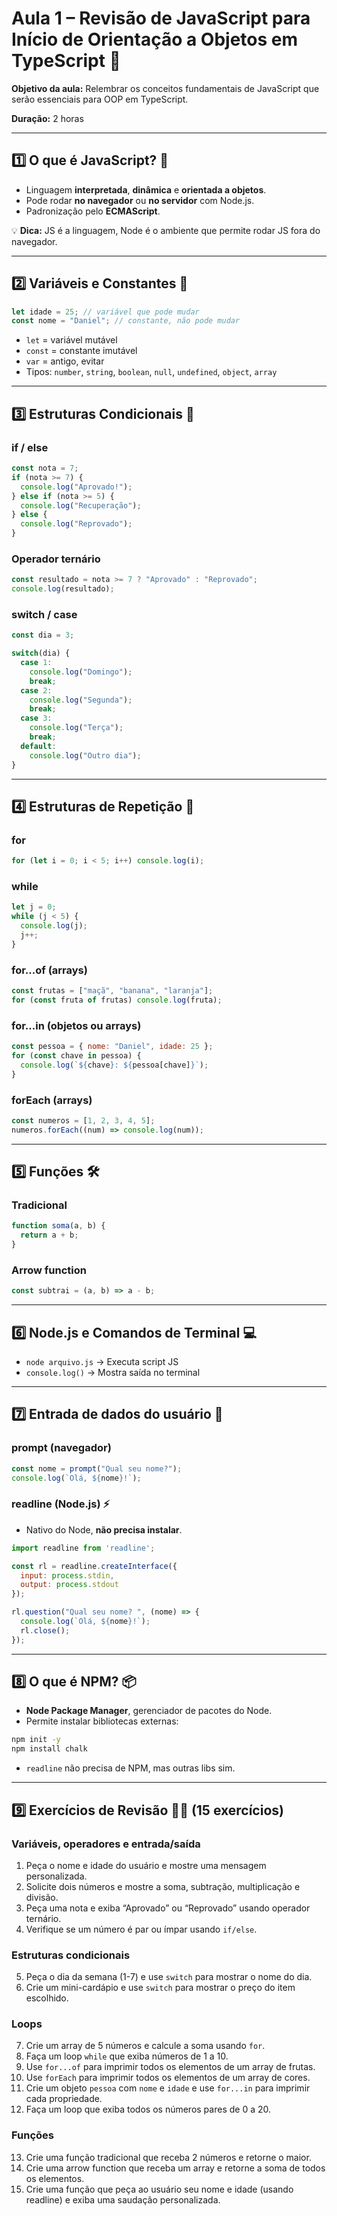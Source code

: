 # Aula 1 – Revisão de JavaScript para Início de Orientação a Objetos em TypeScript 🚀

**Objetivo da aula:**
Relembrar os conceitos fundamentais de JavaScript que serão essenciais para OOP em TypeScript.

**Duração:** 2 horas

---

## 1️⃣ O que é JavaScript? 📝

* Linguagem **interpretada**, **dinâmica** e **orientada a objetos**.
* Pode rodar **no navegador** ou **no servidor** com Node.js.
* Padronização pelo **ECMAScript**.

💡 **Dica:** JS é a linguagem, Node é o ambiente que permite rodar JS fora do navegador.

---

## 2️⃣ Variáveis e Constantes 💾

```javascript
let idade = 25; // variável que pode mudar
const nome = "Daniel"; // constante, não pode mudar
```

* `let` = variável mutável
* `const` = constante imutável
* `var` = antigo, evitar
* Tipos: `number`, `string`, `boolean`, `null`, `undefined`, `object`, `array`

---

## 3️⃣ Estruturas Condicionais 🔀

### if / else

```javascript
const nota = 7;
if (nota >= 7) {
  console.log("Aprovado!");
} else if (nota >= 5) {
  console.log("Recuperação");
} else {
  console.log("Reprovado");
}
```

### Operador ternário

```javascript
const resultado = nota >= 7 ? "Aprovado" : "Reprovado";
console.log(resultado);
```

### switch / case

```javascript
const dia = 3;

switch(dia) {
  case 1:
    console.log("Domingo");
    break;
  case 2:
    console.log("Segunda");
    break;
  case 3:
    console.log("Terça");
    break;
  default:
    console.log("Outro dia");
}
```

---

## 4️⃣ Estruturas de Repetição 🔄

### for

```javascript
for (let i = 0; i < 5; i++) console.log(i);
```

### while

```javascript
let j = 0;
while (j < 5) {
  console.log(j);
  j++;
}
```

### for...of (arrays)

```javascript
const frutas = ["maçã", "banana", "laranja"];
for (const fruta of frutas) console.log(fruta);
```

### for...in (objetos ou arrays)

```javascript
const pessoa = { nome: "Daniel", idade: 25 };
for (const chave in pessoa) {
  console.log(`${chave}: ${pessoa[chave]}`);
}
```

### forEach (arrays)

```javascript
const numeros = [1, 2, 3, 4, 5];
numeros.forEach((num) => console.log(num));
```

---

## 5️⃣ Funções 🛠️

### Tradicional

```javascript
function soma(a, b) {
  return a + b;
}
```

### Arrow function

```javascript
const subtrai = (a, b) => a - b;
```

---

## 6️⃣ Node.js e Comandos de Terminal 💻

* `node arquivo.js` → Executa script JS
* `console.log()` → Mostra saída no terminal

---

## 7️⃣ Entrada de dados do usuário 📝

### prompt (navegador)

```javascript
const nome = prompt("Qual seu nome?");
console.log(`Olá, ${nome}!`);
```

### readline (Node.js) ⚡

* Nativo do Node, **não precisa instalar**.

```javascript
import readline from 'readline';

const rl = readline.createInterface({
  input: process.stdin,
  output: process.stdout
});

rl.question("Qual seu nome? ", (nome) => {
  console.log(`Olá, ${nome}!`);
  rl.close();
});
```

---

## 8️⃣ O que é NPM? 📦

* **Node Package Manager**, gerenciador de pacotes do Node.
* Permite instalar bibliotecas externas:

```bash
npm init -y
npm install chalk
```

* `readline` não precisa de NPM, mas outras libs sim.

---

## 9️⃣ Exercícios de Revisão 🏋️‍♂️ (15 exercícios)

### Variáveis, operadores e entrada/saída

1. Peça o nome e idade do usuário e mostre uma mensagem personalizada.
2. Solicite dois números e mostre a soma, subtração, multiplicação e divisão.
3. Peça uma nota e exiba “Aprovado” ou “Reprovado” usando operador ternário.
4. Verifique se um número é par ou ímpar usando `if/else`.

### Estruturas condicionais

5. Peça o dia da semana (1-7) e use `switch` para mostrar o nome do dia.
6. Crie um mini-cardápio e use `switch` para mostrar o preço do item escolhido.

### Loops

7. Crie um array de 5 números e calcule a soma usando `for`.
8. Faça um loop `while` que exiba números de 1 a 10.
9. Use `for...of` para imprimir todos os elementos de um array de frutas.
10. Use `forEach` para imprimir todos os elementos de um array de cores.
11. Crie um objeto `pessoa` com `nome` e `idade` e use `for...in` para imprimir cada propriedade.
12. Faça um loop que exiba todos os números pares de 0 a 20.

### Funções

13. Crie uma função tradicional que receba 2 números e retorne o maior.
14. Crie uma arrow function que receba um array e retorne a soma de todos os elementos.
15. Crie uma função que peça ao usuário seu nome e idade (usando readline) e exiba uma saudação personalizada.
